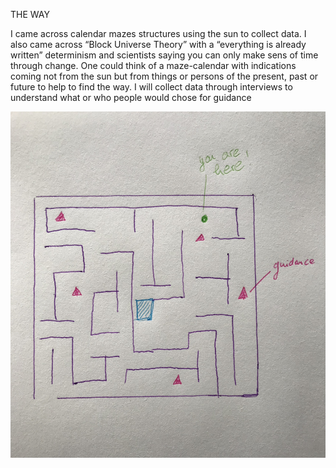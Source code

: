 THE WAY

I came across calendar mazes structures using the sun to collect data. I also came across “Block Universe Theory” with a “everything is already written” determinism and scientists saying you can only make sens of time through change. One could think of a maze-calendar with indications coming not from the sun but from things or persons of the present, past or future to help to find the way. I will collect data through interviews to understand what or who people would chose for guidance

![Something](images/maze.jpg)